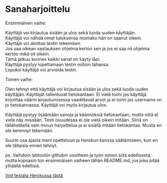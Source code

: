 # Sanaharjoittelu

Ensimmäinen vaihe:

Käyttäjä voi kirjautua sisään ja ulos sekä luoda uuden käyttäjän. <br />
Käyttäjä voi nähdä omat tuloksensa montako hän on saanut oikein. <br />
Käyttäjä voi aloittaa testin tekemisen. <br />
Jos saa oikean vastauksen ohjelma kertoo sen ja jos ei saa nii ohjelma kertoo mikä oli oikein. <br />
Tämä jatkuu kunnes kaikki sanat on käyty läpi. <br />
Käyttäjä pystyy lopettamaan testin milloin tahansa. <br />
Lopuksi käyttäjä voi arvioida testin.


Toinen vaihe:

Olen tehnyt että käyttäjä voi kirjautua sisään ja ulos sekä luoda uuden käyttäjän. Käyttäjät tallentuvat tietokantaan. Ei vielä toimi jos käyttäjä kirjoittaa väärin kirjautumisessa vaadittavat arvot ja ei toimi jos username on jo tietokannassa. Käyttäjä voi myös kirjautua ulos.

Käyttäjä pystyy lisäämään sanoja ja käännöksiä tietokantaan, mutta niitä ei vielä näy missään. Testi osuudessa ei ole vielä oikein mitään. Siinä on tällähetkellä vain minun harjoittelua ja ei sisällä mitään tietokantaa.
Muuta en ole kerennyt tekemään.

Suurin osa ajasta meni opetteluun ja Herokun kanssa säätämiseen, kun en ole tällaisia ennen tehnyt.

ps. Vaihdoin labtooliin githubin osoitteen ja työn nimen siitä edellisestä, mutta kopsasin ton ensimmäisen vaiheen tähän README.md, jos joku pitää ylhäällä edellisiä.

[Voit testata Herokussa tästä](https://sanakortit.herokuapp.com/) <br />

